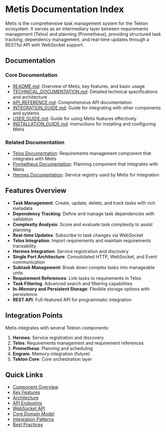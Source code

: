 # Metis Documentation Index

Metis is the comprehensive task management system for the Tekton ecosystem. It serves as an intermediary layer between requirements management (Telos) and planning (Prometheus), providing structured task tracking, dependency management, and real-time updates through a RESTful API with WebSocket support.

## Documentation

### Core Documentation

- [README.md](./README.md): Overview of Metis, key features, and basic usage
- [TECHNICAL_DOCUMENTATION.md](./TECHNICAL_DOCUMENTATION.md): Detailed technical specifications and architecture
- [API_REFERENCE.md](./API_REFERENCE.md): Comprehensive API documentation
- [INTEGRATION_GUIDE.md](./INTEGRATION_GUIDE.md): Guide for integrating with other components and systems
- [USER_GUIDE.md](./USER_GUIDE.md): Guide for using Metis features effectively
- [INSTALLATION_GUIDE.md](./INSTALLATION_GUIDE.md): Instructions for installing and configuring Metis

### Related Documentation

- [Telos Documentation](../Telos/README.md): Requirements management component that integrates with Metis
- [Prometheus Documentation](../Prometheus/README.md): Planning component that integrates with Metis
- [Hermes Documentation](../Hermes/README.md): Service registry used by Metis for integration

## Features Overview

- **Task Management**: Create, update, delete, and track tasks with rich metadata
- **Dependency Tracking**: Define and manage task dependencies with validation
- **Complexity Analysis**: Score and evaluate task complexity to assist planning
- **Real-time Updates**: Subscribe to task changes via WebSocket
- **Telos Integration**: Import requirements and maintain requirements traceability
- **Hermes Integration**: Service registration and discovery
- **Single Port Architecture**: Consolidated HTTP, WebSocket, and Event communication
- **Subtask Management**: Break down complex tasks into manageable units
- **Requirement References**: Link tasks to requirements in Telos
- **Task Filtering**: Advanced search and filtering capabilities
- **In-Memory and Persistent Storage**: Flexible storage options with persistence
- **REST API**: Full-featured API for programmatic integration

## Integration Points

Metis integrates with several Tekton components:

1. **Hermes**: Service registration and discovery
2. **Telos**: Requirements management and requirement references
3. **Prometheus**: Planning and scheduling
4. **Engram**: Memory integration (future)
5. **Tekton Core**: Core orchestration layer

## Quick Links

- [Component Overview](./README.md#overview)
- [Key Features](./README.md#key-features)
- [Architecture](./TECHNICAL_DOCUMENTATION.md#architecture-overview)
- [API Endpoints](./API_REFERENCE.md#task-management)
- [WebSocket API](./API_REFERENCE.md#websocket-interface)
- [Core Domain Model](./TECHNICAL_DOCUMENTATION.md#core-domain-model)
- [Integration Patterns](./INTEGRATION_GUIDE.md#integration-patterns)
- [Best Practices](./USER_GUIDE.md#best-practices)